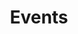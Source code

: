 ---
# page meta & seo
title: Events
description: 
image: "/uploads/OG_featuredimage(2).jpg"
permalink: "/events/"

introduction-title: Events
introduction-body-text:

day-1: kickoff-friday
day-1-label: Kickoff Friday
day-2: sunday
day-2-label: Sunday
day-3: monday
day-3-label: Monday
day-4: tuesday
day-4-label: Tuesday
day-5: wednesday
day-5-label: Wednesday
day-6: thursday
day-6-label: Thursday
day-7: friday
day-7-label: Friday
day-8: saturday
day-8-label: Saturday

#page settings
layout: pages/events
---